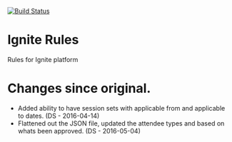 [![Build Status](https://travis-ci.org/intergenignite/ignite.svg?branch=master)](https://travis-ci.org/intergenignite/ignite)

# Ignite Rules
Rules for Ignite platform

# Changes since original.
 - Added ability to have session sets with applicable from and applicable to dates. (DS - 2016-04-14)
 - Flattened out the JSON file, updated the attendee types and based on whats been approved. (DS - 2016-05-04)


